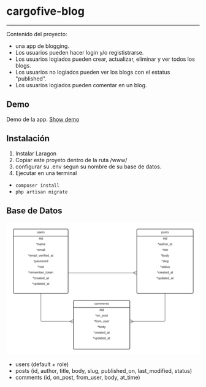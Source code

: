 # cargofive-blog

------------
Contenido del proyecto:

* una app de blogging.
* Los usuarios pueden hacer login y/o regististrarse.
* Los usuarios logiados pueden crear, actualizar, eliminar y ver todos los blogs.
* Los usuarios no logiados pueden ver los blogs con el estatus "published".
* Los usuarios logiados pueden comentar en un blog.

Demo
------------
Demo de la app. [Show demo](http://cargofive-blog.herokuapp.com/)


Instalación
------------

1. Instalar Laragon
2. Copiar este proyeto dentro de la ruta /www/
3. configurar su .env segun su nombre de su base de datos.
3. Ejecutar en una terminal 
*  `composer install`
*  `php artisan migrate` 


Base de Datos
------------

![](https://github.com/herick1/cargofive-blog/blob/master/public/captures/cargofive.png)

* users (default + role)
* posts (id, author, title, body, slug, published_on, last_modified, status)
* comments (id, on_post, from_user, body, at_time)




